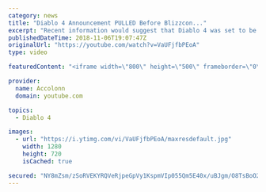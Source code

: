 ```yaml
---
category: news
title: "Diablo 4 Announcement PULLED Before Blizzcon..."
excerpt: "Recent information would suggest that Diablo 4 was set to be announced at Blizzcon but ended being pulled after developers couldn't commit to the current ..."
publishedDateTime: 2018-11-06T19:07:47Z
originalUrl: "https://youtube.com/watch?v=VaUFjfbPEoA"
type: video

featuredContent: "<iframe width=\"800\" height=\"500\" frameborder=\"0\" src=\"https://www.youtube.com/embed/VaUFjfbPEoA\" allow=\"accelerometer; autoplay; encrypted-media; gyroscope; picture-in-picture\" allowfullscreen></iframe>"

provider:
  name: Accolonn
  domain: youtube.com

topics:
  - Diablo 4

images:
  - url: "https://i.ytimg.com/vi/VaUFjfbPEoA/maxresdefault.jpg"
    width: 1280
    height: 720
    isCached: true

secured: "NY8mZsm/zSoRVEKYRQVeRjpeGpVy1KspmVIp055Qm5E40x/uBJgm/O8TsBoO2xBsYAzzHYRwjTpCXPWr/WMzmftwTvSNX3IO9Kulwqx61ho14O6XXWt9zGKHTznj4ROOeYmPW6qs7VakAGGHhciOWx6EwphLFQp+Tu2UH5Frn2Gs7S84JlYnBRs7JZxbdMsG1IgH7Ma3tM9Nf6tFPdGlp5qoCHW1zGCaz1lO8ulpcyog4sigFTukftX59Fp2SkwK11kH8YDx9z5SFD+RW2+4shdW5Mx/1M7yl8NWw+k1vaqsF8z1WWjfKGLHqJKskyPHA/cVvI5YlSPhqwpzUuLvCJoQFZNCYIGQtbUyPK8PuqXgwicJuhAR79SbABy2jOO9ZcEzeQzyndqOFeP8RInLCiXVxPmhBMyMc5jECJoO4aQAPI53HprIQPeZFn8BZqwD;dkoqHsJzR8Aj1zYfZlkNBw=="
---
```


